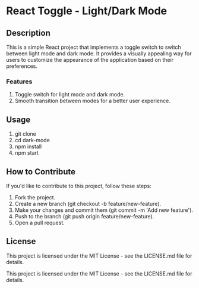 # React Toggle - Light/Dark Mode

## Description

This is a simple React project that implements a toggle switch to switch between light mode and dark mode. It provides a visually appealing way for users to customize the appearance of the application based on their preferences.

### Features

1. Toggle switch for light mode and dark mode.
2. Smooth transition between modes for a better user experience.

## Usage

1. git clone
2. cd dark-mode
3. npm install
4. npm start

## How to Contribute

If you'd like to contribute to this project, follow these steps:

1. Fork the project.
2. Create a new branch (git checkout -b feature/new-feature).
3. Make your changes and commit them (git commit -m 'Add new feature').
4. Push to the branch (git push origin feature/new-feature).
5. Open a pull request.

## License

This project is licensed under the MIT License - see the LICENSE.md file for details.

This project is licensed under the MIT License - see the LICENSE.md file for details.
